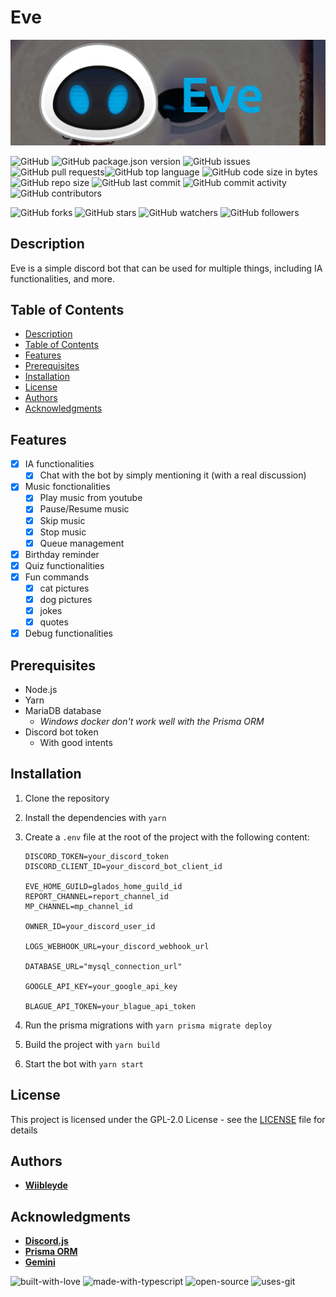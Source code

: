 # Eve

![Eve Banner](./eve-banner.png)

![GitHub](https://img.shields.io/github/license/wiibleyde/eve) ![GitHub package.json version](https://img.shields.io/github/package-json/v/wiibleyde/eve) ![GitHub issues](https://img.shields.io/github/issues/wiibleyde/eve) ![GitHub pull requests](https://img.shields.io/github/issues-pr/wiibleyde/eve)![GitHub top language](https://img.shields.io/github/languages/top/wiibleyde/eve) ![GitHub code size in bytes](https://img.shields.io/github/languages/code-size/wiibleyde/eve) ![GitHub repo size](https://img.shields.io/github/repo-size/wiibleyde/eve) ![GitHub last commit](https://img.shields.io/github/last-commit/wiibleyde/eve) ![GitHub commit activity](https://img.shields.io/github/commit-activity/m/wiibleyde/eve) ![GitHub contributors](https://img.shields.io/github/contributors/wiibleyde/eve)

![GitHub forks](https://img.shields.io/github/forks/wiibleyde/eve?style=social) ![GitHub stars](https://img.shields.io/github/stars/wiibleyde/eve?style=social) ![GitHub watchers](https://img.shields.io/github/watchers/wiibleyde/eve?style=social) ![GitHub followers](https://img.shields.io/github/followers/wiibleyde?style=social)

## Description

Eve is a simple discord bot that can be used for multiple things, including IA functionalities, and more.

## Table of Contents

- [Description](#description)
- [Table of Contents](#table-of-contents)
- [Features](#features)
- [Prerequisites](#prerequisites)
- [Installation](#installation)
- [License](#license)
- [Authors](#authors)
- [Acknowledgments](#acknowledgments)

## Features

- [x] IA functionalities
  - [x] Chat with the bot by simply mentioning it (with a real discussion)
- [x] Music fonctionalities
  - [x] Play music from youtube
  - [x] Pause/Resume music
  - [x] Skip music
  - [x] Stop music
  - [x] Queue management
- [x] Birthday reminder
- [x] Quiz functionalities
- [x] Fun commands
  - [x] cat pictures
  - [x] dog pictures
  - [x] jokes
  - [x] quotes
- [x] Debug functionalities

## Prerequisites

- Node.js
- Yarn
- MariaDB database
  - *Windows docker don't work well with the Prisma ORM*
- Discord bot token
  - With good intents

## Installation

1. Clone the repository
2. Install the dependencies with `yarn`
3. Create a `.env` file at the root of the project with the following content:

    ```env
    DISCORD_TOKEN=your_discord_token
    DISCORD_CLIENT_ID=your_discord_bot_client_id

    EVE_HOME_GUILD=glados_home_guild_id
    REPORT_CHANNEL=report_channel_id
    MP_CHANNEL=mp_channel_id

    OWNER_ID=your_discord_user_id

    LOGS_WEBHOOK_URL=your_discord_webhook_url

    DATABASE_URL="mysql_connection_url"

    GOOGLE_API_KEY=your_google_api_key

    BLAGUE_API_TOKEN=your_blague_api_token
    ```

4. Run the prisma migrations with `yarn prisma migrate deploy`
5. Build the project with `yarn build`
6. Start the bot with `yarn start`

## License

This project is licensed under the GPL-2.0 License - see the [LICENSE](LICENSE) file for details

## Authors

- [**Wiibleyde**](https://github.com/wiibleyde)

## Acknowledgments

- [**Discord.js**](https://discord.js.org/)
- [**Prisma ORM**](https://www.prisma.io/)
- [**Gemini**](https://gemini.google.com/)

![built-with-love](https://forthebadge.com/images/badges/built-with-love.svg)
![made-with-typescript](https://forthebadge.com/images/badges/made-with-typescript.svg)
![open-source](https://forthebadge.com/images/badges/open-source.svg)
![uses-git](https://forthebadge.com/images/badges/uses-git.svg)
